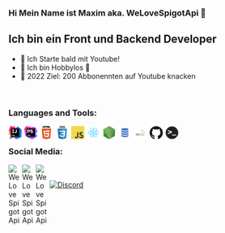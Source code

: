 ### Hi Mein Name ist Maxim aka. WeLoveSpigotApi 👋

## Ich bin ein Front und Backend Developer

- 🎥 Ich Starte bald mit Youtube!
- 🌱 Ich bin Hobbylos 🤣
- 🎯 2022 Ziel: 200 Abbonennten auf Youtube knacken
<br />

### Languages and Tools:

<img align="left" style="margin-right: 5px" alt="Intellij" width="26px" src="./img/intellij.png" />
<img align="left" style="margin-right: 5px" alt="PHPStorm" width="26px" src="./img/phpstorm.png" />
<img align="left" style="margin-right: 5px" alt="HTML5" width="26px" src="./img/html.png" />
<img align="left" style="margin-right: 5px" alt="CSS3" width="26px" src="./img/css.png" />
<img align="left" style="margin-right: 5px" alt="JavaScript" width="26px" src="./img/javascript.png" />
<img align="left" style="margin-right: 5px" alt="React" width="26px" src="./img/react.png" />
<img align="left" style="margin-right: 5px" alt="Node.js" width="26px" src="./img/nodejs.png" />
<img align="left" style="margin-right: 5px" alt="SQL" width="26px" src="./img/sql.png" />
<img align="left" style="margin-right: 5px" alt="MySQL" width="26px" src="./img/mysql.png" />
<img align="left" style="margin-right: 5px" alt="GitHub" width="26px" src="./img/github.png" />
<img align="left" style="margin-right: 5px" alt="Terminal" width="26px" src="./img/terminal.png" />

<br />

### Social Media:

[<img align="left" style="margin-right: 5px" alt="WeLoveSpigotApi" width="22px" src="https://cdn.jsdelivr.net/npm/simple-icons@v3/icons/youtube.svg" />][youtube]
[<img align="left" style="margin-right: 5px" alt="WeLoveSpigotApi" width="22px" src="https://cdn.jsdelivr.net/npm/simple-icons@v3/icons/twitter.svg" />][twitter]
[<img align="left" style="margin-right: 5px" alt="WeLoveSpigotApi" width="22px" src="https://cdn.jsdelivr.net/npm/simple-icons@v3/icons/instagram.svg" />][instagram]
<br>

[![Discord](https://img.shields.io/discourse/users?server=https://discord.gg/WEf8GKEhy3)]()


[twitter]: https://twitter.com/WeLoveSpigotApi
[youtube]: https://youtube.com/WeLoveSpigotApi
[instagram]: https://instagram.com/WeLoveSpigotApi
